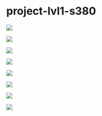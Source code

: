 # project-lvl1-s380

<a href="https://codeclimate.com/github/yanepenb/project-lvl1-s380/maintainability"><img src="https://api.codeclimate.com/v1/badges/3a556f7bfa6c55c47df4/maintainability" /></a>

<a href="https://codeclimate.com/github/yanepenb/project-lvl1-s380/test_coverage"><img src="https://api.codeclimate.com/v1/badges/3a556f7bfa6c55c47df4/test_coverage" /></a>

<a href="https://travis-ci.org/yanepenb/project-lvl1-s380"><img src="https://travis-ci.com/yanepenb/project-lvl1-s380.svg?branch=master" /></a>

<a href="https://asciinema.org/a/zWPlmHrxfFdNQfPMB975GSUNK" target="_blank"><img src="https://asciinema.org/a/zWPlmHrxfFdNQfPMB975GSUNK.svg" /></a>

<a href="https://asciinema.org/a/oYSbaczOK8UVJRRBi93ik8KOg" target="_blank"><img src="https://asciinema.org/a/oYSbaczOK8UVJRRBi93ik8KOg.svg" /></a>

<a href="https://asciinema.org/a/E1DsD4LZq21V81rPgrR4YbmC4" target="_blank"><img src="https://asciinema.org/a/E1DsD4LZq21V81rPgrR4YbmC4.svg" /></a>

<a href="https://asciinema.org/a/eNaAeZhoYpxrT0EpCpmjU0hbd" target="_blank"><img src="https://asciinema.org/a/eNaAeZhoYpxrT0EpCpmjU0hbd.svg" /></a>

<a href="https://asciinema.org/a/O1Na2wpw40u8R3GnRXVIOIWbr" target="_blank"><img src="https://asciinema.org/a/O1Na2wpw40u8R3GnRXVIOIWbr.svg" /></a>